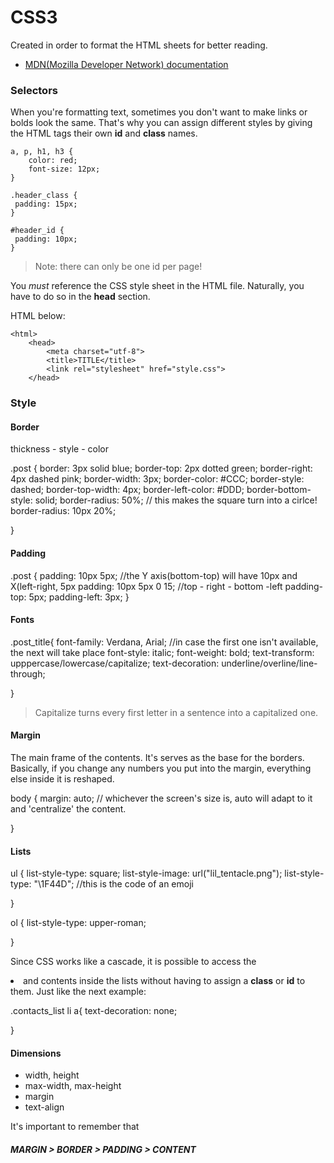# CSS3

Created in order to format the HTML sheets for better reading.

* [MDN(Mozilla Developer Network) documentation](https://mdn.dev)

### Selectors

When you're formatting text, sometimes you don't want to make links or bolds look the same. That's why you can assign different styles by giving the HTML tags their own **id** and **class** names.

```
a, p, h1, h3 {
    color: red;
    font-size: 12px;
}

.header_class {
 padding: 15px;
}

#header_id {
 padding: 10px;
}
```



> Note: there can only be one id per page!

You *must* reference the CSS style sheet in the HTML file. Naturally, you have to do so in the **head** section.

HTML below:

<!DOCTYPE html>

    <html>
        <head>
            <meta charset="utf-8">
            <title>TITLE</title>
            <link rel="stylesheet" href="style.css">
        </head>

</html>
</!doctype>

### Style

#### Border

thickness - style - color

.post {
    border: 3px solid blue;
    border-top: 2px dotted green;
    border-right: 4px dashed pink;
    border-width: 3px;
    border-color: #CCC;
    border-style: dashed;
    border-top-width: 4px;
    border-left-color: #DDD;
    border-bottom-style: solid;
    border-radius: 50%;            // this makes the square turn into a cirlce!
    border-radius: 10px 20%;

}

#### Padding

.post {
    padding: 10px 5px;     //the Y axis(bottom-top) will have 10px and X(left-right, 5px
    padding: 10px 5px 0 15; //top - right - bottom -left
    padding-top: 5px;
    padding-left: 3px;
}

#### Fonts

.post_title{
    font-family: Verdana, Arial;    //in case the first one isn't available, the next will take place
    font-style: italic;
    font-weight: bold;
    text-transform: upppercase/lowercase/capitalize;
    text-decoration: underline/overline/line-through;

}

> Capitalize turns every first letter in a sentence into a capitalized one.

#### Margin

The main frame of the contents. It's serves as the base for the borders. Basically, if you change any numbers you put into the margin, everything else inside it is reshaped.

body {
    margin: auto;    // whichever the screen's size is, auto will adapt to it and 'centralize' the content.

}

#### Lists

ul {
    list-style-type: square;
    list-style-image: url("lil_tentacle.png");
    list-style-type: "\1F44D"; //this is the code of an emoji

}

ol {
    list-style-type: upper-roman;

}

Since CSS works like a cascade, it is possible to access the <li> and <a> contents inside the lists without having to assign a **class** or **id** to them. Just like the next example:

.contacts_list li a{
    text-decoration: none;

}

#### Dimensions

- width, height
- max-width, max-height
- margin
- text-align

It's important to remember that

##### MARGIN > BORDER > PADDING > CONTENT
